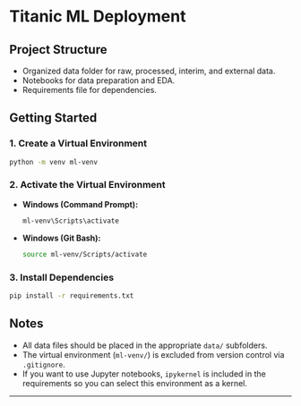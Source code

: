 # Titanic ML Deployment

## Project Structure

- Organized data folder for raw, processed, interim, and external data.
- Notebooks for data preparation and EDA.
- Requirements file for dependencies.

## Getting Started

### 1. Create a Virtual Environment

```bash
python -m venv ml-venv
```

### 2. Activate the Virtual Environment

- **Windows (Command Prompt):**
  ```bash
  ml-venv\Scripts\activate
  ```
- **Windows (Git Bash):**
  ```bash
  source ml-venv/Scripts/activate
  ```

### 3. Install Dependencies

```bash
pip install -r requirements.txt
```

## Notes

- All data files should be placed in the appropriate `data/` subfolders.
- The virtual environment (`ml-venv/`) is excluded from version control via `.gitignore`.
- If you want to use Jupyter notebooks, `ipykernel` is included in the requirements so you can select this environment as a kernel.

---

